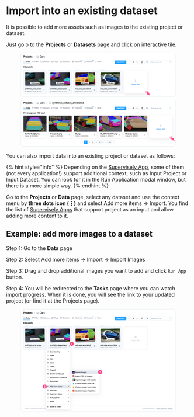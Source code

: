 # Import into an existing dataset

It is possible to add more assets such as images to the existing project or dataset.

Just go o to the **Projects** or **Datasets** page and click on interactive tile.

<figure><img src="../../../.gitbook/assets/import-into-dataset.png" alt=""><figcaption></figcaption></figure>

You can also import data into an existing project or dataset as follows:

{% hint style="info" %}
Depending on the [Supervisely App](https://app.supervisely.com/ecosystem/all-apps), some of them (not every application!) support additional context, such as Input Project or Input Dataset. You can look for it in the Run Application modal window, but there is a more simple way.
{% endhint %}

Go to the **Projects** or **Data** page, select any dataset and use the context menu by **three dots icon (⋮)** and select Add more items → Import. You find the list of [Supervisely Apps](https://app.supervisely.com/ecosystem/all-apps) that support project as an input and allow adding more content to it.

## Example: add more images to a dataset

Step 1: Go to the **Data** page

Step 2: Select Add more items → Import → Import Images

Step 3: Drag and drop additional images you want to add and click `Run App` button.

Step 4: You will be redirected to the **Tasks** page where you can watch import progress. When it is done, you will see the link to your updated project (or find it at the Projects page).

<figure><img src="../../../.gitbook/assets/add-more-items.png" alt=""><figcaption></figcaption></figure>
